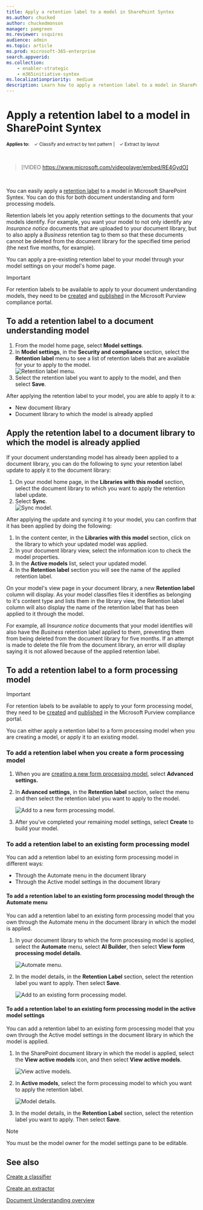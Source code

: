 ```yaml
---
title: Apply a retention label to a model in SharePoint Syntex
ms.author: chucked
author: chuckedmonson
manager: pamgreen
ms.reviewer: ssquires
audience: admin
ms.topic: article
ms.prod: microsoft-365-enterprise
search.appverid: 
ms.collection: 
    - enabler-strategic
    - m365initiative-syntex
ms.localizationpriority:  medium
description: Learn how to apply a retention label to a model in SharePoint Syntex.
---
```


# Apply a retention label to a model in SharePoint Syntex

<sub>**Applies to:**  &ensp; &#10003; Classify and extract by text pattern | &ensp; &#10003; Extract by layout</sub>

</br>

> [!VIDEO https://www.microsoft.com/videoplayer/embed/RE4GydO]  

</br>

You can easily apply a [retention label](../compliance/retention.md) to a model in Microsoft SharePoint Syntex. You can do this for both document understanding and form processing models.

Retention labels let you apply retention settings to the documents that your models identify.  For example, you want your model to not only identify any *Insurance notice* documents that are uploaded to your document library, but to also apply a *Business* retention tag to them so that these documents cannot be deleted from the document library for the specified time period (the next five months, for example).

You can apply a pre-existing retention label to your model through your model settings on your model's home page. 

> [!Important]
> For retention labels to be available to apply to your document understanding models, they need to be [created](../compliance/file-plan-manager.md#create-retention-labels) and [published](../compliance/create-apply-retention-labels.md#how-to-publish-retention-labels) in the Microsoft Purview compliance portal.

## To add a retention label to a document understanding model

1. From the model home page, select **Model settings**.</br>
2. In **Model settings**, in the **Security and compliance** section, select the **Retention label** menu to see a list of retention labels that are available for your to apply to the model.</br>
 ![Retention label menu.](../media/content-understanding/retention-labels-menu.png)</br> 
3. Select the retention label you want to apply to the model, and then select **Save**.</br>

After applying the retention label to your model, you are able to apply it to a:
- New document library
- Document library to which the model is already applied
 
## Apply the retention label to a document library to which the model is already applied

If your document understanding model has already been applied to a document library, you can do the following to sync your retention label update to apply it to the document library:</br>

1. On your model home page, in the **Libraries with this model** section, select the document library to which you want to apply the retention label update. </br> 
2. Select **Sync**. </br>
 ![Sync model.](../media/content-understanding/sync-model.png)</br> 


After applying the update and syncing it to your model, you can confirm that it has been applied by doing the following:

1. In the content center, in the **Libraries with this model** section, click on the library to which your updated model was applied. </br>
2. In your document library view, select the information icon to check the model properties.</br>  
3. In the **Active models** list, select your updated model.</br>
4. In the **Retention label** section you will see the name of the applied retention label.</br>


On your model's view page in your document library, a new **Retention label** column will display.  As your model classifies files it identifies as belonging to it's content type and lists them in the library view, the Retention label column will also display the name of the retention label that has been applied to it through the model.


For example, all *Insurance notice* documents that your model identifies will also have the *Business* retention label applied to them, preventing them from being deleted from the document library for five months. If an attempt is made to delete the file from the document library, an error will display saying it is not allowed because of the applied retention label.

## To add a retention label to a form processing model

> [!Important]
> For retention labels to be available to apply to your form processing model, they need to be [created](../compliance/file-plan-manager.md#create-retention-labels) and [published](../compliance/create-apply-retention-labels.md#how-to-publish-retention-labels) in the Microsoft Purview compliance portal.

You can either apply a retention label to a form processing model when you are creating a model, or apply it to an existing model.

### To add a retention label when you create a form processing model

1. When you are [creating a new form processing model](./create-a-form-processing-model.md), select <b>Advanced settings.</b>
2. In <b>Advanced settings</b>, in the <b>Retention label</b> section, select the menu and then select the retention label you want to apply to the model.</b>

 
     ![Add to a new form processing model.](../media/content-understanding/retention-label-forms.png)</br>

3.  After you've completed your remaining model settings, select <b>Create</b> to build your model.

### To add a retention label to an existing form processing model

You can add a retention label to an existing form processing model in different ways:
- Through the Automate menu in the document library
- Through the Active model settings in the document library 


#### To add a retention label to an existing form processing model through the Automate menu

You can add a retention label to an existing form processing model that you own through the Automate menu in the document library in which the model is applied.


1. In your document library to which the form processing model is applied, select the <b>Automate</b> menu, select <b>AI Builder</b>, then select <b>View form processing model details</b>.

   ![Automate menu.](../media/content-understanding/automate-menu.png)</br>

2. In the model details, in the <b>Retention Label</b> section, select the retention label you want to apply.  Then select <b>Save</b>.

     ![Add to an existing form processing model.](../media/content-understanding/retention-label-model-details.png)</br> 

#### To add a retention label to an existing form processing model in the active model settings

You can add a retention label to an existing form processing model that you own through the Active model settings in the document library in which the model is applied.

1. In the SharePoint document library in which the model is applied, select the <b>View active models</b> icon, and then select <b>View active models</b>.</b>

   ![View active models.](../media/content-understanding/info-du.png)</br> 

2. In <b>Active models</b>, select the form processing model to which you want to apply the retention label.

     ![Model details.](../media/content-understanding/retention-label-model-details.png)</br> 


3. In the model details, in the <b>Retention Label</b> section, select the retention label you want to apply.  Then select <b>Save</b>.

> [!NOTE]
> You must be the model owner for the model settings pane to be editable. 


## See also

[Create a classifier](create-a-classifier.md)

[Create an extractor](create-an-extractor.md)

[Document Understanding overview](document-understanding-overview.md)
